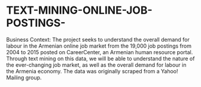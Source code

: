# TEXT-MINING-ONLINE-JOB-POSTINGS-
Business Context:   The project seeks to understand the overall demand for labour in the Armenian online job market from the 19,000 job postings from 2004 to 2015 posted on CareerCenter, an Armenian human resource portal. Through text mining on this data, we will be able to understand the nature of the ever-changing job market, as well as the overall demand for labour in the Armenia economy. The data was originally scraped from a Yahoo! Mailing group.  
